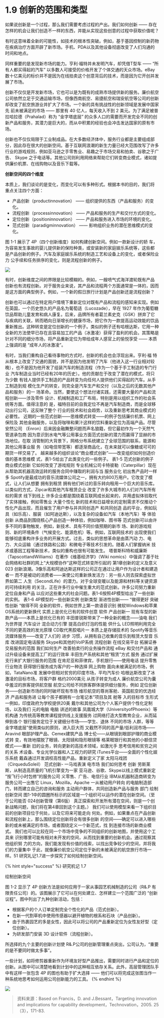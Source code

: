 # 1.9 创新的范围和类型

&#x20;       如果说创新是一个过程，那么我们需要考虑过程的产出。我们如何创新 —— 存在怎样的机会让我们创造不一样的东西，并能从实现这些创意的过程中获取价值呢？

&#x20;       有时这意味着全新的可能性，如技术的根本性突破。例如，基于基因控制的新药物在疾病治疗方面开辟了新市场。手机、PDA以及其他设备彻底改变了人们沟通的时间和地点。&#x20;

&#x20;       同样重要的是发现新市场的能力。亨利·福特并未发明汽车，却凭借T型车 —— “所有人都买得起的汽车” 以多数人可接受的价格开发了个体交通的天众市场。eBay 数十亿美元的标价并不是因为在线拍卖这个创意背后的技术，而是因为它开创并发展了市场。&#x20;

&#x20;       创新不仅仅是开发新市场，它也可以是为既有的成熟市场提供新的服务。廉价航空公司依然立足于交通运输市场，但像西南航空、易捷航空和瑞安航空等公司的创新却改变了航空旅游业并扩大了市场。一个新的具有挑战性的创新领域是发展中国家先 前未被满足的市场 —— 那里有 40 亿人，每天收入不到 2 美元。为了满足被普拉哈拉德（Prahalad）称为 “金字塔底层” 的众多人口的需要而开发完全不同的创新产品和服务，其潜力是巨大的，而从中积累的经验也会冲击发达国家的原有市场。

&#x20;       创新也不仅仅局限于工业制成品。在大多数经济体中，服务行业都是主要组成部分，因此存在很大的创新空间。基于互联网浪潮的新生力量已经大范围改写了许多行业的游戏规则，例如亚马逊之手零售业、易趣之于市场交易和拍卖、谷歌之于广告、 Skype 之于电话等。其他公司则利用网络来帮助它们转变商业模式，诸如提供廉价机票、在线购物以及音乐下载等。



**创新空间的四个维度**&#x20;

&#x20;   本质上，我们谈论的是变化，而变化可以有多种形式。根据本书的目的，我们将 重点关注四个方面：

* 产品创新（productinnovation） —— 组织提供的东西（产品和服务）的变化。
* 流程创新（processinnovation） —— 产品和服务的生产和交付方式的变化。
* 定位创新（positioninnovation） —— 产品和服务进入市场的环境的变化。
* 范式创新（paradigminnovation） —— 影响组织业务的潜在思维模式的变化。&#x20;

&#x20;   图 1-1 展示了 4P（四个创新维度）如何构建创新空间。例如一款新设计的轿 车，为容易发生事故的婴儿提供新的保险种类，或安装新的家庭娱乐系统等，这些都 是产品创新的例子。汽车及家庭娱乐系统的制造工艺和设备上的变化，或者保险业力 公手续和任务排序的变化，则是流程创新的例子。&#x20;

![](../.gitbook/assets/1-1.jpg)

&#x20;       有时，创新维度之间的界限是比较模糊的。例如，一艘喷气式海洋渡轮既有产品 创新也有流程创新。对于服务业来说，其产品和流程两个方面通常是一体的，因而是这方面的典型例子。例如，一个新的假日旅行计划是产品创新还是流程创新？

&#x20;       创新也可以通过在特定用户情境下重新定位对既有产品和流程的感知来实现。例如在英国，一个历史悠久的产品名为葡萄适（Lucozade），早在 1927 年作为葡萄糖饮品帮助儿童发育和病人康复。后来，品牌所有者葛兰素史克（GSK）拼弃了它与疾病的关联，转而晒向日渐增长的健康市场，把它作为一款提高运动效能的饮品重新推出。这种转变是定位创新的一个例子。类似的例子还有哈根达斯，它用一种全新的方法使早已存在且容易加工的产品（冰激凌）获得了盈利的机会。其策略是针对不同的细分市场，将产品重新定位为带给成年人感官上的愉悦享受 —— 本质上强调的是 “成年人的冰激凌”。&#x20;

有时，当我们重构自己看待事物的方式时，创新的机会也会浮现出来。亨利·福 特从根本上改变了交通的面貌，并不是因为他发明了汽车（他进入这一行业相对较 晚），也不是因为他开发了组装汽车的制造流程（作为一个基于手工制造的专门行业 汽车制造业当时已经有20年的历史）。他的贡献在于改变了潜在的模式，将只为少数 有钱人提供手工制造的产品转变为向任何人提供他们买得起的汽车。从手工制造到规 模化生产的转变，则完全是汽车生产和交付（以及之后的无数其他产品和服务）的一 场革命。当然，要使这个想法付诸实践，还需要大量的产品和流程创新——涉及零件 设计、机械制造和工厂布局，特别是用以组织工作的社会系统等方面。值得注意的 是，福特目前的自我定位不再是汽车制造商，而是全球移动出行公司，这反映了整个 行业的技术和社会趋势，以及重新思考其商业模式的必要性。 近期的一些范式创新——思维模式转变——的例子包括廉价机票、网上保险及 其他金融服务，以及将咖啡和果汁这样的饮料重新定位为高端产品。尽管安然公司 （Enron）后来因金融舞整问题而声名狼籍，但它最初作为一个天然气管道承包商 因为意识到水电气等公用事业方面范式创新的潜力而赢得了显赫的市场地位。在取 消管制的大背景下，网格分布系统建立了全球范围的联系，能源和其他公用事业服 务（如电信带宽等）都逐渐商品化，在未来就可以像糖或可可的期货一样交易了。 越来越多的组织谈论“商业模式创新”——改变组织如何创造价值的基本思维模 式，表1-5给出了此类变化的一些例子。 表1-5 范式创新的例子 商业模式创新 它如何改变了游戏规则 专业机械公司卡特彼勒（Caterpillar）现在从帮助其机器高效运转的服务合同中赚取的利润与当 服务业化 初出售产品时一样多 Spotify是最成功的音乐流媒体公司之一，拥有大约800万用户。它改变了模式，让人们从想要 拥有到租赁 拥有他们听过的音乐转向租用一个巨大的音乐库。以类似的方式，Zipcar和其他汽车租赁企业 改变了许多大城市的人们对汽车所有权的需求 线下到线上 许多企业都是围绕着互联网成长起来的，并用虚拟体验取代了实体接触，例如零售业 大量个性化 新的技术和日益增长的定制需求不仅推动个性化产品出现，而且催生了用户参与并共同创造产 和共同创造 品的平台，例如玩具（如乐高）、服装（如阿迪达斯），以及复杂的设备如汽车（本地汽车）等 体验创新 从商品到围绕核心产品创造一种体验，例如咖啡、图书等 范式创新可以由许多不同的事物触发，例如，新技术、具有不同价值预期的新市 场、新的游戏规则、新的环境条件（气候变化、能源危机）等。例如，互联网技术的 出现使我们能够彻底重构许多业务的开展方式。过去，类似的思想革命是由蒸汽动 力、电力、大众运输（通过铁路和公路）和微电子等技术引发的。随着人们掌握纳米 技术或基因工程等新技术，类似的重构也很有可能发生。 塔普斯科特和威廉斯（TapscottandWilliams）在著作《维基经济学》（Wiki nomics）中强调了基于社会网络和社群的网上“大规模协作”这种范式转变所引起的 第1章创新的定义及意义023 创新浪潮。3像乐高和阿迪达斯这样的公司正在通过让用户作为设计者和建造者一 而不是被动的消费者——来使公司重新焕发活力：另一些人则去探索虚拟世界如第二 人生（SecondLife）的潜力。对于全球变暖以及能源和材料等关键资源的可持续利用 的关注，正在许多行业中催生重大的范式创新。许多公司努力重新定位自身和产品 以应对这些重大的社会问题。表1-6按照4P模型给出了一些创新的实例。 表1-6 4P模型的一些创新实例 创新类型 渐进性创新—— “做得更好 突破性创新 “做得不同 全新的软件，例如世界上第一款语音识别 微软Windows和苹果OS系统的更新换代 实质上是优化已有的软件创意 软件 产品创新一 现有车型的新款产品——本质上是优化已有的 丰田普锐斯带来了一种全新的概念——油电 我们为世界提 汽车设计 混合动力引擎 提高白织灯泡的性能 供什么 LED照明利用完全不同的更高效的发光原理 CD取代黑胶唱片一 本质上是存储技术的 Spotify等音乐流媒体服务——改变了人们的 进步 习惯，从拥有自己收集的音乐到租赁大型音 乐库 改进固定电话服务 Skype和其他的VoIP系统 流程创新 在线交易平台 拓展证券交易服务的范围 我们如何生产 改善拍卖行的业务操作流程 eBay 和交付产品和 通过升级设备来提高工厂的运行效率 丰田生产系统和其他“租赁”方式 服务 通过扩展支行来扩大银行服务的范围 在肯尼亚和菲律宾，手机银行——使用电话 提升零售行业物流 获得银行服务成为客户的一种选择 网上购物 面向未被满足的市场，例如，TataNano准 发展中但相对贫穷的印度市场，平均汽车价 哈根达斯改变了冰激凌的目标市场，将客户群 格约2000美元 从孩子转变为成人 廉价航空公司为囊中羞涩的旅客提供航空服 航空公司给不同旅客群体提供细分服务，例如 定位创新 务——创造新市场的同时破坏现有市场 维珍航空的尊尚客舱、英国航空的优选经济 产品和服务进 让每个孩子都拥有一台笔记本”项目及其 舱等 入的目标市 生形式一例如，印度政府为学校提供20美 戴尔和其他公司为个人客户提供个性化定制 场，以及我们 元的电脑 电脑 讲述的故事 凤凰城大学（UniversityofPhoenix）等机构通 为传统高等教育课程提供线上支援服务 过网络打造大型教育企业，从而延伸到各个 银行服务定位于关键细分市场——学生、退休 不同的市场 人群，等等 金字塔底层”使用类似的原则，进入巨大而 又截然不同的高产量/低利润市场——Aravind 眼部护理产品、Cemex建筑产品 博士伦——从眼镜到眼部护理的商业模式转 变，有效地摆脱了眼镜、太阳镜和隐形眼镜等 格莱眠银行和其他的小额信贷模式——重新 旧的业务，转向更新的高技术领域，如激光手 思考信用和贫穷之间的关系 术设备、专业光学仪器和人工视力的研究 iTunes平台——全面的个性化娱乐系统 戴森通过开发调校高性能产品，重新定义了家 太阳马戏团（CirqueduSoleil） 范式创新- 一马戏表演 电市场 我们如何思考 创新 劳斯莱斯，从制造高质量的飞机引擎变为一家 亚马逊、谷歌、Skype以线上模式重新定 “按飞行小时包修”的服务公司 义零售、广告、电信行业 IBM从机器制造商转变为服务公司一出售它 Linux，Mozilla，Apache 一从被动用户转向 的电脑制造部门，转而建立自己的咨询和服务 主动用户群体，共同创造新产品与服务 部门 绘制创新空间 图1-1中的圆圈所标示的区域是一个组织可以运作的潜在创新空间。（至于公司能否 024创新管理（第6版） 真正探索和开发所有潜在空间，则是一个创新战略问题，我们将在第4章回到这个主题。） 我们可以使用模型来看一下组织目前的创新项目位于何处，以及它将来可能走向 何处。例如，如果重点在产品创新和流程创新上，那么围绕定位创新将会有很多创新 的空间——确定可以进入哪些新的或未被满足的市场，或者围绕定义一个新范式，找 到连接市场的新商业模式。 我们也可以比较在同一个市场中竞争的不同组织的创新地图，并使用这个工具来 识别哪里可能有相对未开发的空间，从而找到重要的创新机会。通过观察其他组织努 力的方向，我们能发现有价值的线索，以找出竞争较少的空间，并将我们的力量集中 于此，就像廉价航空公司定位于新的未被满足的航空旅行市场一样。51 研究礼记1.7进一步探究了如何绘制创新空间。&#x20;



{% hint style="success" %}
研究机记 1.7

绘制创新空间

图 1-2 显示了 4P 创新方法是如何应用于一家从事园艺机械制造的公司（R&.P 有限责任公司）的。该图展示了它可以在何处建立、怎样建立一个范围广泛的 “创新 议程”。图中列出了九种创新活动，包括：

* 根据客户的个人订单定制完全个性化的产品（范式创新）。&#x20;
* 在新一代割草机中使用传感器以避开植物的根系和石块（产品创新）。&#x20;
* 由于热裹园艺的多是女性，因此可以将公司的产品重新定位为女性友好型（定 位创新）。&#x20;
* 为研发部门安装 3D 设计软件（流程创新）。&#x20;

&#x20;   所选择的九个主要的创新计划使 R&.P公司的创新管理重点突出，公司认为，“重要的是不要同时做太多事”。

&#x20;   一些计划，如将修剪器重新作为环境友好型产品推出，需要同时进行产品和定位的创新。从图中可以清楚地看到计划中的这种相互依存关系。此外，高层管理团队手中有这样一张包含 4P 的图也有助于扩大选择 —— 他们可以将完成这张图当作一种系统地思考如何运用公司创新能力的工具。
{% endhint %}



![](../.gitbook/assets/1-2.jpg)

> 资料来源：Based on Francis，D. and J.Bessant，Targeting innovation and implications for capability development，Technovation，2005. 25（3），171-83.&#x20;

